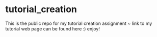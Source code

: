 # tutorial_creation
This is the public repo for my tutorial creation assignment ~ link to my tutorial web page can be found here :) enjoy!
